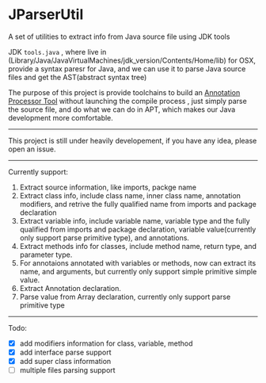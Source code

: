 # JParserUtil
A set of utilities to extract info from Java source file using JDK tools

JDK ``tools.java`` , where live in (Library/Java/JavaVirtualMachines/jdk_version/Contents/Home/lib) for OSX, provide a syntax paresr for Java, and we can use it to parse Java source files and get the AST(abstract syntax tree)

The purpose of this project is provide toolchains to build an [Annotation Processor Tool](http://docs.oracle.com/javase/7/docs/technotes/guides/apt/) without launching the compile process , just simply parse the source file, and do what we can do in APT, which makes our Java development more comfortable.

-------

This project is still under heavily developement, if you have any idea, please open an issue.

-----
Currently support:

1. Extract source information, like imports, packge name
2.  Extract class info, include class name, inner class name, annotation modifiers, and retrive the fully qualified name from imports and package declaration
3. Extract variable info, include variable name, variable type and the fully qualified from imports and package declaration, variable value(currently only support parse primitive type), and annotations. 
4. Extract methods info for classes, include method name, return type, and parameter type.
4. For annotaions annotated with variables or methods, now can extract its name, and arguments, but currently only support simple primitive simple value. 
5. Extract Annotation declaration.
6. Parse value from Array declaration, currently only support parse primitive type

---

Todo: 

- [x] add modifiers information for class, variable, method
- [x] add interface parse support
- [x] add super class information
- [ ] multiple files parsing support
